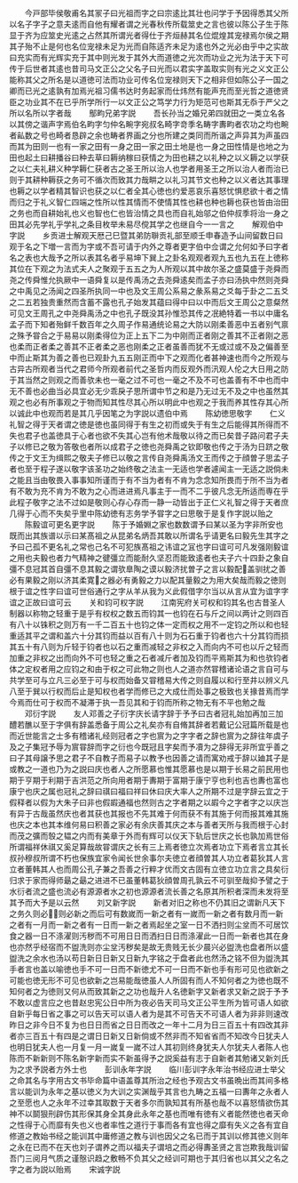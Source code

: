 <!-- { "loadSidebar": true } -->
　　今戸部毕侯敬甫名其冡子曰光祖而字之曰宗逺比其壮也问学于予因得悉其父所以名子字子之意夫逺而自他有耀者谓之光春秋传所载筮史之言也彼以陈公子生于陈显于齐为应筮史光逺之占然其所谓光者得仕于齐烜赫其名位焜煌其宠禄焉尔侯之期其子殆不止是何也名位宠禄未足为光而自陈适齐未足为逺也外之光必由乎中之实故曰充实而有光辉实充于其中则光发于其外大而道徳之光次而功业之光为法于天下可传于后世者其逺也昔司马文正公之父名子曰光而以君实字盖取实则有光之义文正公能称其父之所名是以道徳可法而功业可传名位宠禄则天下之相非但如陈公子一国之卿而已光之逺孰有加焉光祖习儒书达时务起家而仕炜然有能声充而至光哲之道徳贤臣之功业其不在已乎所学所行一以文正公之笃学力行为矩范可也斯其无忝于严父之所以名所以字者哉
　　鄥畇兄弟字説
　　吾长孙当之婚兄弟四就田之一类立名各以其傍之谐声字焉伯名畇字匀仲名畹字宛叔名畸字竒季名畴字夀畇者农功之均也畹者畆数之号也畸者恳辟之余也畴者界画之分也所建之类同而所谐之声异其为声虽四而其为田则一也有一家之田有一身之田一家之田土地是也一身之田性情是也地之为田也起土曰耕播谷曰种去草曰耨纳稼曰获情之为田也耕之以礼种之以义耨之以学获之以仁夫礼耕义种学耨仁获者古之圣王所以治人也学者用圣王之所以治人者而治已则于其耕种耨获之务可不循次而致其力哉畊之以礼习其节文也种之以义者达其事理也耨之以学者精其智识也获之以仁者全其心徳也约爱恶哀乐喜怒忧惧悲欲十者之情而归之于礼义智仁四端之性所以性其情而不使情其性也耕也种也耨也获也皆由治田之务也而自耕始礼也义也智也仁也皆治情之具也而自礼始邬之伯仲叔季将治一身之田其必先学礼乎学礼之条目枚举未易尽傥其学之也继自今一一言之
　　解观伯中字説
　　乡贡进士解观天厯己巳暨其弟防聨贡礼部至顺壬申春造予山间留数日曰观于名之下増一言而为字或不吾可请于内外之尊者更字伯中佥谓之允何如予曰字者名之表也大哉予之所以表其名者乎易坤下巽上之卦名观观者观九五也九五在上徳称其位在下观之为法式夫人之聚观于五五之为人所观以其中故尔圣之盛莫盛于尧舜而尧之传舜惟允执厥中一语舜复以是传禹汤之去尧舜逺矣而孟子亦曰汤执中然则尧舜之中禹见之汤闻之四圣所执同一中也及文王周公系易之彖系易之爻每于卦之二五爻之二五若独贵重然而含蓄不露也孔子始发其蕴曰得中曰以中而后文王周公之意粲然可见文王周孔之中尧舜禹汤之中也孔子既没其孙惟恐其传之冺絶特着一书以中庸名孟子而下知者殆鲜千数百年之久周子作易通统论易之大防以刚柔善恶中五者别气禀之殊予甞合之于易易以刚柔得位为正上五下二为中刚而正者刚之善其不正者刚之恶也柔而正者柔之善其不正者柔之恶也刚柔之正者虽善而犹不无或过或不及之偏善至中而止斯其为善之善也已观卦九五五刚正而中下之观而化者甚神速也而今之所观与古异古所观者当代之君师今所观者前代之圣哲内而反观外而汛观人伦之大日用之防于其当然之则观之而善欤未也一毫之过不可也一毫之不及不可也盖善有不中也而中无不善也必曲当必具宜必无少乖戾子思所谓中节之和是乃无过无不及之中也虽然其观之也必有所事观之于物而知其性尽其心所以明此中也观之于我而养其性存其心所以诚此中也观而若是其几乎因笔之为字説以遗伯中焉
　　陈幼徳思敬字
　　仁义礼智之得于天者谓之徳是徳也虽同得于有生之初而或失于有生之后能得其所得而不失也君子也盖徳具于心者也欲不失其心岂有他术哉敬以待之而已矣昔子路问君子夫子以修已之敬为答敬也者所以成君子之徳也尧舜禹之钦即敬也传之于汤为日跻之敬传之于文王为缉熙之敬夫子修已以敬之言传自尧舜禹汤文王而传之于顔曽子思孟子者也至于程子遂以敬字该圣功之始终敬之法主一无适也学者遽闻主一无适之説倘未之能且当由敬畏入事事知所谨而于有不当为者有不肯为念念知所畏而于所不当为者有不敢为充不肯为不敢为之心而进进焉凡事主于一而不二乎彼凡念无所适而専在乎此程子敬字之法不过如是敬则心存心存而一静一动皆出于正仁义礼智之得于天者庶几得于心而不失矣乎里中陈幼徳有志务学予甞字之曰思敬于是复作字説以贻之
　　陈毅谊可更名更字説
　　陈于予婚婣之家也数数谓予曰某以圣为字非所安也既而出其族谱以示曰某髙祖之从昆弟名炳吾其敢以所谓名乎请更名曰毅先生其字之予曰己孤不更名礼之常也己名不可犯族髙祖之讳谊之冝也字曰谊可可凡发强刚毅谊之用也夫毅也者力气精神之徤彊立而能耐久坚忍而能致逺者也夫子六十四卦之象自彊不息冠其首自彊不息其毅之谓欤臯陶之谟以毅济扰曽子之言以毅配盖驯扰之善必有果毅之刚以济其柔寛之器必有勇毅之力以配其量毅之为用大矣哉而毅之徳则根于谊之性字曰谊可世俗通行之字从羊从我为义此假借字尔当以从言从宜为谊字字谊之正故曰谊可云
　　关和钧可权字説
　　江南宪府关可权和钧其名也古昔圣人制器以称物之轻重于是乎有权权之数五而钧其一也钧在石与斤之间以两计之则四百有八十以铢积之则万有一千二百五十也钧之体一定而权之用不一定钧之所以和也轻重适其平之谓和盖六十分其钧而益以百有八十则为石石重于钧者也六十分其钧而损其五十有八则为斤轻于钧者也以石之重而减轻之非权之入而向内不可也以斤之轻而加重之非权之出而向外不可也轻之重之石者减斤者加及钧而平焉斯其为和也欤钧者体之定权者用之应钧之和由于权之可此物之则也人之道亦然甞稽诸论语之言自可与共学至可与立凡三必至于可与权而始备又甞稽易大传之则自履以和行至井以辨义凡八至于巽以行权而后止是知权也者学而修已之大成仕而处事之极致也关掾昔焉而学今焉而仕可于权而不凝滞于执一吾见其和于钧而所称之物无有不平也勉之哉
　　邓衍字説
　　友人邓善之子衍字庆长请字辞于予予曰古者冠礼始加再加三加醴若醮以至于字俱有辞盖悉备于周公之礼矣亦有自脩其辞者若戴记公冠篇所载是也而近世能言之士多有稽诸礼经则冠者之字也賔为之字字者之辞也賔为之辞往年虞子及之子集冠予辱为賔甞辞而字之衍也今既冠且字矣而予凟为之辞得无非所宜乎善之曰子其母譲予思之君子不自教子而易子以教予也因善之请而寓劝戒于辞以廸其子是或教之一道也乃为之説曰庆也者人之所愿慕也惟其愿慕也是以期于长易之前民用也期于亨期于利期于吉洪范之所向用者期于夀期于富期于康宁亨也利也吉也夀也富也康宁也庆之属也冠礼之辞曰祺曰福曰祥曰休曰庆大率人之所期不过是字辞云宜之于假释者以假为大朱子曰非也假嘏通福也然则古之字者期之以嘏今之字者字之以庆岂有异于古哉虽然庆也者其获也其报也不先其难于何而获不有其施于何而报其难其施也庆之本也其本维何易曰积善之家必有余庆善其庆之本与善者天所与我而根于心封而茂之彍而彀之韫之内而有美章于外而有辉可以仪天下轨后世庆之长也孰加焉世俗所谓福祥休祺又奚足算哉故甞谓庆之长有三上焉者徳立次焉者功立下焉者言立其长叔孙穆叔所谓不朽也保族宜家令闻长世余事尔夫徳立者顔曽其人功立者葛狄其人言立者董韩其人也而周公孔子兼之吾善之行粹才优而文古固有立徳立功立言之具矣衍归求于家而得师朂之朂之进进不已虽董韩葛狄顔曽周孔孰云不可驯至哉抑予譬之于水衍者流之盛也流必有源源者水之初也源源者流长善之名原其所积者深而未发将至其予而大予是以云然
　　刘又新字説
　　新者对旧之称也不仍其旧之谓新凡天下之务久则必则必新之而后可有数嵗而一新之者有一嵗而一新之者有数月而一新之者有一月而一新之者有一日而一新之者焉起坐之室一日不洒扫则尘坌而不可居饮食之器一日不涤濯则汚秽而不可用日日而洒扫日日而涤濯此一日而一新者也其在身也亦然乎经宿而不盥洗则亦尘坌汚秽矣是故无贵贱无长少晨兴必盥洗也盘者所以盛盥洗之余水也汤以苟日新日日新又日新九字铭之于盘者此也然汤之铭不但为盥洗其手者言也盖以喻徳也手不可一日而不新徳尤不可一日而不新也手有形可见也欲新之可能也徳无形不可见也欲新之岂易能哉徳虽人人所固有而人不知何者之为徳也既不知何者之为徳则又何从而致其新之之功也哉升人名徳新字又新者求又新之説于予予不敢以虚言应之也昔赵忠宪公日中所为夜必告天司马文正公平生所为皆可语人如欲自新乎每日省之事之可以告天可以语人者为是其不可告天不可语人者为非非则速改昨日之非今日不复为也日日而省之日日而改之一年十二月为日三百五十有四改其非者亦三百五十有四是之谓日日新又日新倘或不然非而不知省省而不知改今日犹夫人也明日犹夫人也一月复一月一嵗复一嵗不过人其初则终身犹夫人尔犹夫人者陈人也陈而不新新则不陈名新字新而实不新虽得予之説奚益有志于自新者其勉诸又新刘氏为之求予説者方外士也
　　彭训永年字説
　　临川彭训字永年治书经应进士举父之命其名与字用古文书毕命篇中语盖尊其所治之经也予观古文书虽晩出而其间多格言以能训为永年之基以徳义为大训之实渊哉乎其言也九畴之五福一曰夀年之永者人之至愿也人之永年不过幸其取数于天者多尔而孰知其有所基也哉不以喜怒情欲伤其神不以鬬狠刑辟伤其形保其身全其身此永年之基也而唯有徳有义者能然徳也者天命之性得于心而靡有失也义也者率性之道行于事而各有宜也得之靡有失义之各有宜自修道之教始书经之能训其中庸修道之教与训也因父之名已而于其训以修其徳义则年之永在已而不在天也刘子谓养之而以福夫子谓培之而必得夀圣贤之言岂欺我哉训留吾门三阅月气质之谨慤识趋之敷畅不负其父之经训可期也于其归省也以其父之名之字之者为説以贻焉
　　宋诚字説
